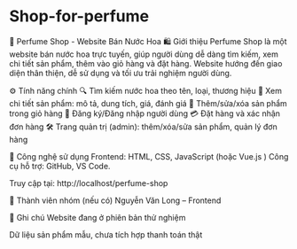 # Shop-for-perfume
🌸 Perfume Shop - Website Bán Nước Hoa
🛍️ Giới thiệu
Perfume Shop là một website bán nước hoa trực tuyến, giúp người dùng dễ dàng tìm kiếm, xem chi tiết sản phẩm, thêm vào giỏ hàng và đặt hàng. Website hướng đến giao diện thân thiện, dễ sử dụng và tối ưu trải nghiệm người dùng.

⚙️ Tính năng chính
🔍 Tìm kiếm nước hoa theo tên, loại, thương hiệu
📄 Xem chi tiết sản phẩm: mô tả, dung tích, giá, đánh giá
🛒 Thêm/sửa/xóa sản phẩm trong giỏ hàng
👤 Đăng ký/Đăng nhập người dùng
💳 Đặt hàng và xác nhận đơn hàng
🛠️ Trang quản trị (admin): thêm/xóa/sửa sản phẩm, quản lý đơn hàng

🧰 Công nghệ sử dụng
Frontend: HTML, CSS, JavaScript (hoặc Vue.js )
Công cụ hỗ trợ: GitHub, VS Code.


Truy cập tại: http://localhost/perfume-shop

👥 Thành viên nhóm (nếu có)
Nguyễn Văn Long – Frontend

📌 Ghi chú
Website đang ở phiên bản thử nghiệm

Dữ liệu sản phẩm mẫu, chưa tích hợp thanh toán thật
